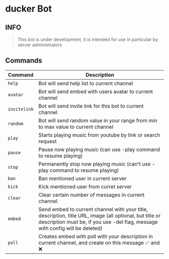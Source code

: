 # ducker Bot
## INFO
> This bot is under development, it is intended for use in particular by server administrators

## Commands

| Command | Description |
|---|----|
|`help`| Bot will send help list to current channel |
|`avatar`| Bot will send embed with users avatar to current channel |
|`invitelink`| Bot will send invite link for this bot to current channel |
|`random`| Bot will send  random value in your range from min to max value to current channel |
|`play`| Starts playing music from youtube by link or search request |
|`pause`| Pause now playing music (can use -play command to resume playing) |
|`stop`| Permanently stop now playing music (can't use -play command to resume playing) |
|`ban`| Ban mentioned user in current server |
|`kick`| Kick mentioned user from curret server |
|`clear`| Clear certain number of messages in current channel |
|`embed`| Send embed to current channel with your title, description, title URL, image (all optional, but title or description must be, if you use -del flag, message with config will be deleted) |
|`poll`| Creates embed with poll with your description in current channel, and create on this message :white_check_mark: and :x: |